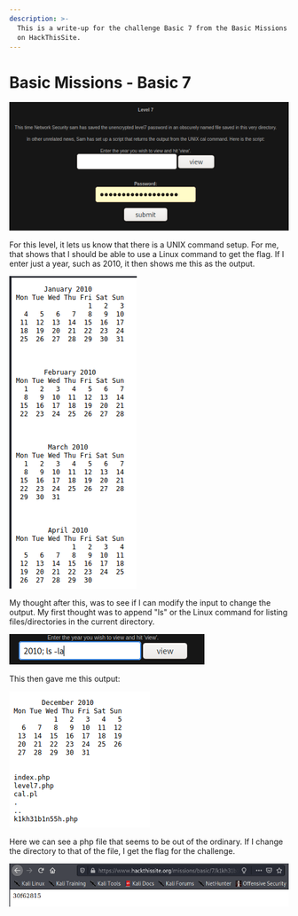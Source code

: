 ```yaml
---
description: >-
  This is a write-up for the challenge Basic 7 from the Basic Missions category
  on HackThisSite.
---
```


# Basic Missions - Basic 7

![Question](../../.gitbook/assets/screenshot-2021-01-25-162747.png)

For this level, it lets us know that there is a UNIX command setup. For me, that shows that I should be able to use a Linux command to get the flag. If I enter just a year, such as 2010, it then shows me this as the output.

![](../../.gitbook/assets/screenshot-2021-01-25-162826.png)

My thought after this, was to see if I can modify the input to change the output. My first thought was to append "ls" or the Linux command for listing files/directories in the current directory. 

![](../../.gitbook/assets/screenshot-2021-01-25-162805.png)

This then gave me this output:

![](../../.gitbook/assets/screenshot-2021-01-25-162850.png)

Here we can see a php file that seems to be out of the ordinary. If I change the directory to that of the file, I get the flag for the challenge.

![](../../.gitbook/assets/screenshot-2021-01-25-162943.png)

